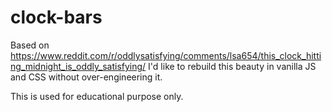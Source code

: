 # clock-bars

Based on
https://www.reddit.com/r/oddlysatisfying/comments/lsa654/this_clock_hitting_midnight_is_oddly_satisfying/
I'd like to rebuild this beauty in vanilla JS and CSS without over-engineering it.

This is used for educational purpose only.